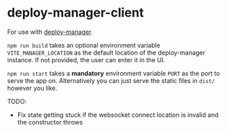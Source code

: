 # deploy-manager-client

For use with [deploy-manager](https://github.com/hbtz-dev/deploy-manager).

`npm run build` takes an optional environment variable `VITE_MANAGER_LOCATION` as the default location of the deploy-manager instance. If not provided, the user can enter it in the UI.

`npm run start` takes a __mandatory__ environment variable `PORT` as the port to serve the app on. Alternatively you can just serve the static files in `dist/` however you like.

TODO:
- Fix state getting stuck if the websocket connect location is invalid and the constructor throws